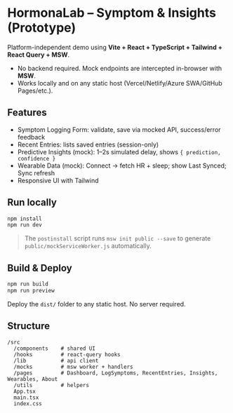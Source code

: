 
# HormonaLab – Symptom & Insights (Prototype)

Platform-independent demo using **Vite + React + TypeScript + Tailwind + React Query + MSW**.
- No backend required. Mock endpoints are intercepted in-browser with **MSW**.
- Works locally and on any static host (Vercel/Netlify/Azure SWA/GitHub Pages/etc.).

## Features
- Symptom Logging Form: validate, save via mocked API, success/error feedback
- Recent Entries: lists saved entries (session-only)
- Predictive Insights (mock): 1–2s simulated delay, shows `{ prediction, confidence }`
- Wearable Data (mock): Connect → fetch HR + sleep; show Last Synced; Sync refresh
- Responsive UI with Tailwind

## Run locally
```bash
npm install
npm run dev
```
> The `postinstall` script runs `msw init public --save` to generate `public/mockServiceWorker.js` automatically.

## Build & Deploy
```bash
npm run build
npm run preview
```
Deploy the `dist/` folder to any static host. No server required.

## Structure
```
/src
  /components    # shared UI
  /hooks         # react-query hooks
  /lib           # api client
  /mocks         # msw worker + handlers
  /pages         # Dashboard, LogSymptoms, RecentEntries, Insights, Wearables, About
  /utils         # helpers
  App.tsx
  main.tsx
  index.css
```
